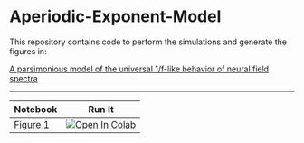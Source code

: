 # Aperiodic-Exponent-Model

This repository contains code to perform the simulations and generate the figures in:

[A parsimonious model of the universal 1/f-like behavior of neural field spectra](https://www.biorxiv.org/content/10.1101/2023.03.10.532077v1)

---

| Notebook |  Run It |
| --- | --- |
| [Figure 1](./Figure-1.ipynb) | [![Open In Colab](https://colab.research.google.com/assets/colab-badge.svg)](https://colab.research.google.com/github/Mark-Kramer/Aperiodic-Exponent-Model/blob/main/Figure-1.ipynb) |
